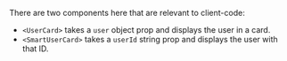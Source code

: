 There are two components here that are relevant to client-code:
* `<UserCard>` takes a `user` object prop and displays the user in a card.
* `<SmartUserCard>` takes a `userId` string prop and displays the user with that ID.

